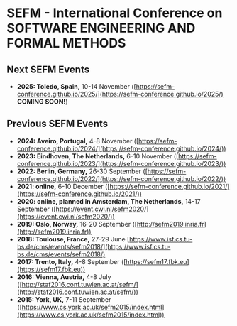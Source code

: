 # SEFM - International Conference on<br>SOFTWARE ENGINEERING AND FORMAL METHODS

## Next SEFM Events
* **2025: Toledo, Spain,** 10-14 November ([https://sefm-conference.github.io/2025/](https://sefm-conference.github.io/2025/) **COMING SOON!**)

## Previous SEFM Events
* **2024: Aveiro, Portugal,** 4-8 November ([https://sefm-conference.github.io/2024/](https://sefm-conference.github.io/2024/))
* **2023: Eindhoven, The Netherlands,** 6-10 November ([https://sefm-conference.github.io/2023/](https://sefm-conference.github.io/2023/))
* **2022: Berlin, Germany,** 26-30 September ([https://sefm-conference.github.io/2022/](https://sefm-conference.github.io/2022/))
* **2021: online,** 6-10 December ([https://sefm-conference.github.io/2021/](https://sefm-conference.github.io/2021/))
* **2020: online, planned in Amsterdam, The Netherlands,** 14-17 September ([https://event.cwi.nl/sefm2020/](https://event.cwi.nl/sefm2020/))
* **2019: Oslo, Norway,** 16-20 September ([http://sefm2019.inria.fr](http://sefm2019.inria.fr))
* **2018: Toulouse, France,** 27-29 June [https://www.isf.cs.tu-bs.de/cms/events/sefm2018/](https://www.isf.cs.tu-bs.de/cms/events/sefm2018/)
* **2017: Trento, Italy,** 4-8 September ([https://sefm17.fbk.eu](https://sefm17.fbk.eu))
* **2016: Vienna, Austria,** 4-8 July ([http://staf2016.conf.tuwien.ac.at/sefm/](http://staf2016.conf.tuwien.ac.at/sefm/))
* **2015: York, UK,** 7-11 September ([https://www.cs.york.ac.uk/sefm2015/index.html](https://www.cs.york.ac.uk/sefm2015/index.html))
